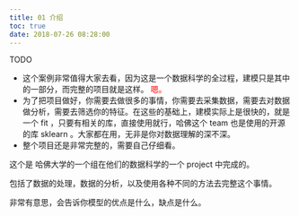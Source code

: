 ```yaml
---
title: 01 介绍
toc: true
date: 2018-07-26 08:28:00
---
```


TODO

- 这个案例非常值得大家去看，因为这是一个数据科学的全过程，建模只是其中的一部分，而完整的项目就是这样。 <span style="color:red;">嗯。</span>
- 为了把项目做好，你需要去做很多的事情，你需要去采集数据，需要去对数据做分析，需要去筛选你的特征。在这些的基础上，建模实际上是很快的，就是一个 fit ，只要有相关的库，直接使用就行，哈佛这个 team 也是使用的开源的库 sklearn 。大家都在用，无非是你对数据理解的深不深。
- 整个项目还是非常完整的，需要自己仔细看。



这个是 哈佛大学的一个组在他们的数据科学的一个 project 中完成的。

包括了数据的处理，数据的分析，以及使用各种不同的方法去完整这个事情。


非常有意思，会告诉你模型的优点是什么，缺点是什么。
